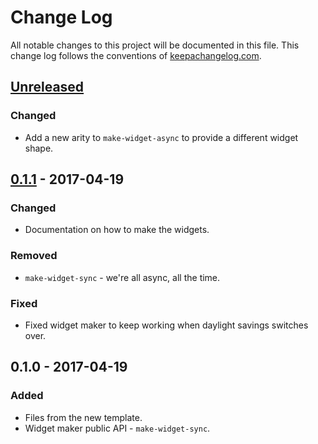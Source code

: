 # Change Log
All notable changes to this project will be documented in this file. This change log follows the conventions of [keepachangelog.com](http://keepachangelog.com/).

## [Unreleased]
### Changed
- Add a new arity to `make-widget-async` to provide a different widget shape.

## [0.1.1] - 2017-04-19
### Changed
- Documentation on how to make the widgets.

### Removed
- `make-widget-sync` - we're all async, all the time.

### Fixed
- Fixed widget maker to keep working when daylight savings switches over.

## 0.1.0 - 2017-04-19
### Added
- Files from the new template.
- Widget maker public API - `make-widget-sync`.

[Unreleased]: https://github.com/your-name/combiner/compare/0.1.1...HEAD
[0.1.1]: https://github.com/your-name/combiner/compare/0.1.0...0.1.1
